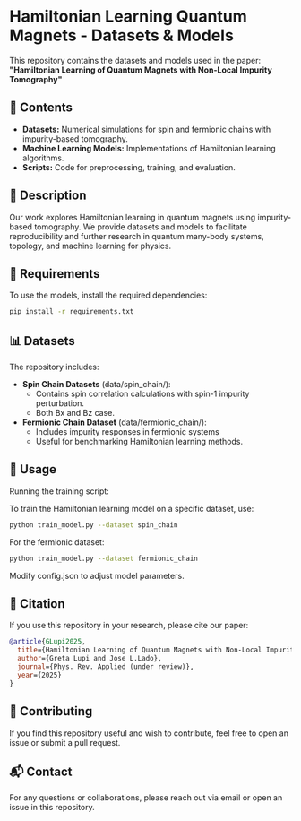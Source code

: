 # Hamiltonian Learning Quantum Magnets - Datasets & Models

This repository contains the datasets and models used in the paper:  
**"Hamiltonian Learning of Quantum Magnets with Non-Local Impurity Tomography"**  

## 📂 Contents
- **Datasets:** Numerical simulations for spin and fermionic chains with impurity-based tomography.
- **Machine Learning Models:** Implementations of Hamiltonian learning algorithms.
- **Scripts:** Code for preprocessing, training, and evaluation.

## 📜 Description
Our work explores Hamiltonian learning in quantum magnets using impurity-based tomography. We provide datasets and models to facilitate reproducibility and further research in quantum many-body systems, topology, and machine learning for physics.

## 🔧 Requirements
To use the models, install the required dependencies:
```bash
pip install -r requirements.txt
```

## 📊 Datasets
The repository includes:

- **Spin Chain Datasets** (data/spin_chain/):
  - Contains spin correlation calculations with spin-1 impurity perturbation.
  - Both Bx and Bz case.
- **Fermionic Chain Dataset** (data/fermionic_chain/):
  - Includes impurity responses in fermionic systems
  - Useful for benchmarking Hamiltonian learning methods.

## 🚀 Usage
Running the training script:

To train the Hamiltonian learning model on a specific dataset, use:

```bash
python train_model.py --dataset spin_chain
```
For the fermionic dataset:
```bash
python train_model.py --dataset fermionic_chain
```
Modify config.json to adjust model parameters.

## 📄 Citation
If you use this repository in your research, please cite our paper:

```bibtex
@article{GLupi2025,
  title={Hamiltonian Learning of Quantum Magnets with Non-Local Impurity Tomography},
  author={Greta Lupi and Jose L.Lado},
  journal={Phys. Rev. Applied (under review)},
  year={2025}
}
```

## 🤝 Contributing
If you find this repository useful and wish to contribute, feel free to open an issue or submit a pull request.

## 📬 Contact
For any questions or collaborations, please reach out via email or open an issue in this repository.
